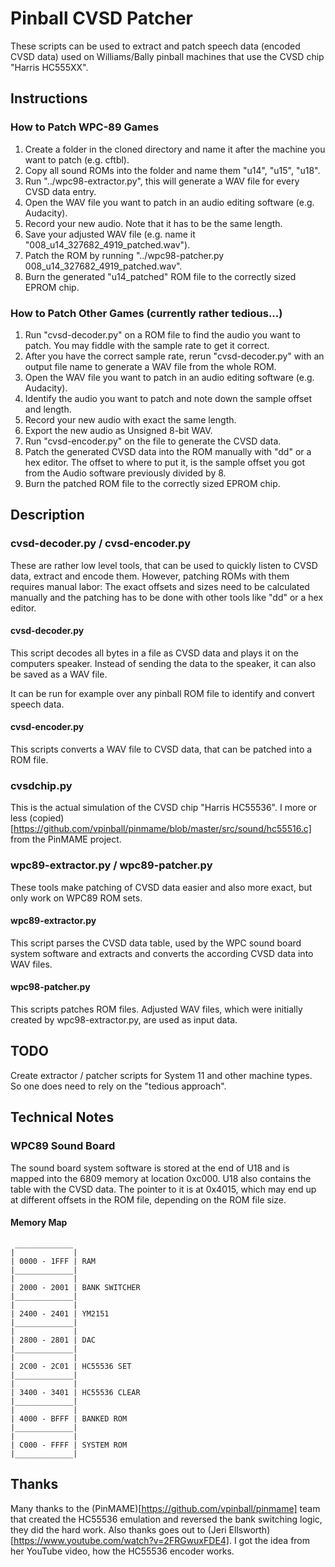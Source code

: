# Pinball CVSD Patcher

These scripts can be used to extract and patch speech data (encoded CVSD data) used on Williams/Bally pinball machines that use the CVSD chip "Harris HC555XX".

## Instructions
### How to Patch WPC-89 Games
1. Create a folder in the cloned directory and name it after the machine you want to patch (e.g. cftbl).
2. Copy all sound ROMs into the folder and name them "u14", "u15", "u18".
3. Run "../wpc98-extractor.py", this will generate a WAV file for every CVSD data entry.
4. Open the WAV file you want to patch in an audio editing software (e.g. Audacity).
5. Record your new audio. Note that it has to be the same length.
6. Save your adjusted WAV file (e.g. name it "008_u14_327682_4919_patched.wav").
7. Patch the ROM by running "../wpc98-patcher.py 008_u14_327682_4919_patched.wav".
8. Burn the generated "u14_patched" ROM file to the correctly sized EPROM chip.

### How to Patch Other Games (currently rather tedious...)
1. Run "cvsd-decoder.py" on a ROM file to find the audio you want to patch. You may fiddle with the sample rate to get it correct.
2. After you have the correct sample rate, rerun "cvsd-decoder.py" with an output file name to generate a WAV file from the whole ROM.
3. Open the WAV file you want to patch in an audio editing software (e.g. Audacity).
4. Identify the audio you want to patch and note down the sample offset and length.
5. Record your new audio with exact the same length.
6. Export the new audio as Unsigned 8-bit WAV.
7. Run "cvsd-encoder.py" on the file to generate the CVSD data.
8. Patch the generated CVSD data into the ROM manually with "dd" or a hex editor.
   The offset to where to put it, is the sample offset you got from the Audio software previously divided by 8.
9. Burn the patched ROM file to the correctly sized EPROM chip.

## Description
### cvsd-decoder.py / cvsd-encoder.py
These are rather low level tools, that can be used to quickly listen to CVSD data, extract and encode them.
However, patching ROMs with them requires manual labor: The exact offsets and sizes need to be calculated manually
and the patching has to be done with other tools like "dd" or a hex editor.

#### cvsd-decoder.py
This script decodes all bytes in a file as CVSD data and plays it on the computers speaker.
Instead of sending the data to the speaker, it can also be saved as a WAV file.

It can be run for example over any pinball ROM file to identify and convert speech data.

#### cvsd-encoder.py
This scripts converts a WAV file to CVSD data, that can be patched into a ROM file.

### cvsdchip.py
This is the actual simulation of the CVSD chip "Harris HC55536". I more or less (copied)[https://github.com/vpinball/pinmame/blob/master/src/sound/hc55516.c] from the PinMAME project.

### wpc89-extractor.py / wpc89-patcher.py
These tools make patching of CVSD data easier and also more exact, but only work on WPC89 ROM sets.

#### wpc89-extractor.py
This script parses the CVSD data table, used by the WPC sound board system software and extracts and converts the according CVSD data into WAV files.

#### wpc98-patcher.py
This scripts patches ROM files. Adjusted WAV files, which were initially created by wpc98-extractor.py, are used as input data.


## TODO
Create extractor / patcher scripts for System 11 and other machine types. So one does need to rely on the "tedious approach".

## Technical Notes
### WPC89 Sound Board
The sound board system software is stored at the end of U18 and is mapped into the 6809 memory at location 0xc000.
U18 also contains the table with the CVSD data. The pointer to it is at 0x4015, which may end up at different offsets in the ROM file,
depending on the ROM file size.
#### Memory Map
     _____________
    |             |
    | 0000 - 1FFF | RAM
    |_____________|
    |             |
    | 2000 - 2001 | BANK SWITCHER
    |_____________|
    |             |
    | 2400 - 2401 | YM2151
    |_____________|
    |             |
    | 2800 - 2801 | DAC
    |_____________|
    |             |
    | 2C00 - 2C01 | HC55536 SET
    |_____________|
    |             |
    | 3400 - 3401 | HC55536 CLEAR
    |_____________|
    |             |
    | 4000 - BFFF | BANKED ROM
    |_____________|
    |             |
    | C000 - FFFF | SYSTEM ROM
    |_____________|


## Thanks
Many thanks to the (PinMAME)[https://github.com/vpinball/pinmame] team that created the HC55536 emulation and reversed the bank switching logic, they did the hard work.
Also thanks goes out to (Jeri Ellsworth)[https://www.youtube.com/watch?v=2FRGwuxFDE4]. I got the idea from her YouTube video, how the HC55536 encoder works.
